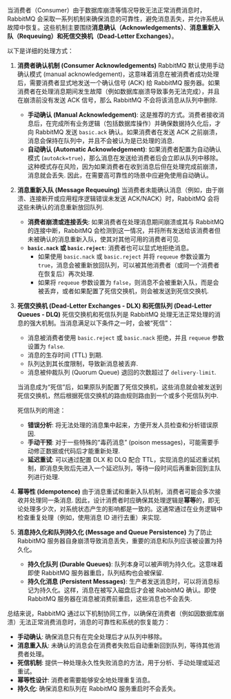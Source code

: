 
当消费者（Consumer）由于数据库崩溃等情况导致无法正常消费消息时，RabbitMQ 会采取一系列机制来确保消息的可靠性，避免消息丢失，并允许系统从故障中恢复。这些机制主要围绕**消息确认（Acknowledgements）**、**消息重新入队（Requeuing）**和**死信交换机（Dead-Letter Exchanges）**。

以下是详细的处理方式：

1.  **消费者确认机制 (Consumer Acknowledgements)**
    RabbitMQ 默认使用手动确认模式 (manual acknowledgement)，这意味着消息在被消费者成功处理后，需要消费者显式地发送一个确认信号 (ACK) 给 RabbitMQ 服务器。如果消费者在处理消息期间发生故障（例如数据库崩溃导致事务无法完成），并且在崩溃前没有发送 ACK 信号，那么 RabbitMQ 不会将该消息从队列中删除.

    *   **手动确认 (Manual Acknowledgement)**: 这是推荐的方式。消费者接收消息后，在完成所有业务逻辑（包括数据库操作）并确保数据持久化后，才向 RabbitMQ 发送 `basic.ack` 确认。如果消费者在发送 ACK 之前崩溃，消息会保持在队列中，并且不会被认为是已处理的消息.
    *   **自动确认 (Automatic Acknowledgement)**: 如果消费者配置为自动确认模式 (`autoAck=true`)，那么消息在发送给消费者后会立即从队列中移除。这种模式存在风险，因为如果消费者在收到消息后但在处理完成前崩溃，消息就会丢失. 因此，在需要高可靠性的场景中应避免使用自动确认。

2.  **消息重新入队 (Message Requeuing)**
    当消费者未能确认消息（例如，由于崩溃、连接断开或应用程序逻辑错误未发送 ACK/NACK）时，RabbitMQ 会将这些未确认的消息重新放回队列.

    *   **消费者崩溃或连接丢失**: 如果消费者在处理消息期间崩溃或其与 RabbitMQ 的连接中断，RabbitMQ 会检测到这一情况，并将所有发送给该消费者但未被确认的消息重新入队，使其对其他可用的消费者可见.
    *   **`basic.nack` 或 `basic.reject`**: 消费者也可以显式地拒绝消息。
        *   如果使用 `basic.nack` 或 `basic.reject` 并将 `requeue` 参数设置为 `true`，消息会被重新放回队列，可以被其他消费者（或同一个消费者在恢复后）再次处理.
        *   如果将 `requeue` 参数设置为 `false`，则消息不会被重新入队，而是会被丢弃，或者如果配置了死信交换机，则会被发送到死信交换机.

3.  **死信交换机 (Dead-Letter Exchanges - DLX) 和死信队列 (Dead-Letter Queues - DLQ)**
    死信交换机和死信队列是 RabbitMQ 处理无法正常处理的消息的强大机制。当消息满足以下条件之一时，会被“死信”：

    *   消息被消费者使用 `basic.reject` 或 `basic.nack` 拒绝，并且 `requeue` 参数设置为 `false`.
    *   消息的生存时间 (TTL) 到期.
    *   队列达到其长度限制，导致新消息被丢弃.
    *   消息被仲裁队列 (Quorum Queue) 退回的次数超过了 `delivery-limit`.

    当消息成为“死信”后，如果原队列配置了死信交换机，这些消息就会被发送到死信交换机，然后根据死信交换机的路由规则路由到一个或多个死信队列中.

    死信队列的用途：
    *   **错误分析**: 将无法处理的消息集中起来，方便开发人员检查和分析错误原因.
    *   **手动干预**: 对于一些特殊的“毒药消息” (poison messages)，可能需要手动修正数据或代码后才能重新处理.
    *   **延迟重试**: 可以通过配置 DLX 和 DLQ 配合 TTL，实现消息的延迟重试机制，即消息失败后先进入一个延迟队列，等待一段时间后再重新回到主队列进行处理.

4.  **幂等性 (Idempotence)**
    由于消息重试和重新入队机制，消费者可能会多次接收并处理同一条消息. 因此，设计消费者时应确保其处理逻辑是**幂等**的，即无论处理多少次，对系统状态产生的影响都是一致的。这通常通过在业务逻辑中检查重复处理（例如，使用消息 ID 进行去重）来实现.

5.  **消息持久化和队列持久化 (Message and Queue Persistence)**
    为了防止 RabbitMQ 服务器自身崩溃导致消息丢失，重要的消息和队列应该被设置为持久化。

    *   **持久化队列 (Durable Queues)**: 队列本身可以被声明为持久化。这意味着即使 RabbitMQ 服务器重启，队列结构也会被保留.
    *   **持久化消息 (Persistent Messages)**: 生产者发送消息时，可以将消息标记为持久化。这样，消息在被写入磁盘后才会被 RabbitMQ 确认。即使 RabbitMQ 服务器在消息被消费前重启，这些消息也不会丢失.

总结来说，RabbitMQ 通过以下机制协同工作，以确保在消费者（例如因数据库崩溃）无法正常消费消息时，消息的可靠性和系统的恢复能力：
*   **手动确认**: 确保消息只有在完全处理后才从队列中移除。
*   **消息重入队**: 未确认的消息会在消费者失败后自动重新回到队列，等待其他消费者处理。
*   **死信机制**: 提供一种处理永久性失败消息的方法，用于分析、手动处理或延迟重试。
*   **幂等性设计**: 消费者需要能够安全地处理重复消息。
*   **持久化**: 确保消息和队列在 RabbitMQ 服务重启时不会丢失。